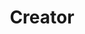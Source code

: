 ---
title: "Creator"
description: "Ambivert, inspired by life"
slug: "creator"
image: "creator.jpeg"
---